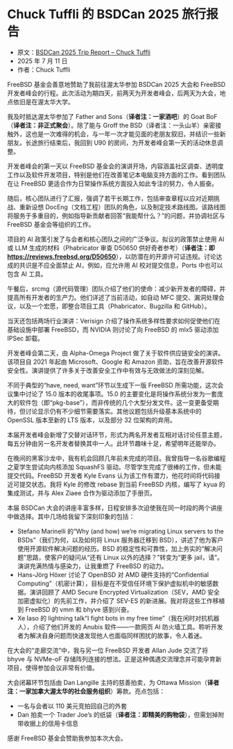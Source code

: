 # Chuck Tuffli 的 BSDCan 2025 旅行报告

- 原文：[BSDCan 2025 Trip Report – Chuck Tuffli](https://freebsdfoundation.org/blog/bsdcan-2025-trip-report-chuck-tuffli/)
- 2025 年 7 月 11 日
- 作者：Chuck Tuffli

FreeBSD 基金会善意地赞助了我前往渥太华参加 BSDCan 2025 大会和 FreeBSD 开发者峰会的行程。此次活动为期四天，前两天为开发者峰会，后两天为大会，地点依旧是在渥太华大学。

我及时抵达渥太华参加了 Father and Sons（**译者注：一家酒吧**）的 Goat BoF（**译者注：非正式聚会**）。除了能与 Groff the BSD（译者注：一头山羊）亲密接触外，这也是一次难得的机会，与一年一次才能见面的老朋友叙旧，并结识一些新朋友。长途旅行结束后，我回到 U90 的房间，为开发者峰会第一天的活动休息调整。

开发者峰会的第一天以 FreeBSD 基金会的演讲开场，内容涵盖社区调查、透明度工作以及软件开发项目，特别是他们在改善笔记本电脑支持方面的工作。看到团队在让 FreeBSD 更适合作为日常操作系统方面投入如此专注的努力，令人振奋。

随后，核心团队进行了汇报，强调了若干长期工作，包括审查章程以应对近期挑战、重新设想 DocEng（文档工程）团队的角色，以及制定技术路线图。该路线图将服务于多重目的，例如指导新贡献者回答“我能帮什么？”的问题，并协调社区与 FreeBSD 基金会等组织的工作。

项目的 AI 政策引发了与会者和核心团队之间的广泛争议。拟议的政策禁止使用 AI 或 LLM 生成的材料（Phabricator 审查 D50650 供好奇者参考）（**译者注：即 <https://reviews.freebsd.org/D50650>**），以防潜在的开源许可证违规。讨论达成的共识是不应全面禁止 AI，例如，应允许用 AI 校对提交信息，Ports 中也可以包含 AI 工具。

午餐后，srcmg（源代码管理）团队介绍了他们的使命：减少新开发者的障碍，并提高所有开发者的生产力。他们详述了当前活动，如自动 MFC 提交、漏洞处理会议，以及一个宏愿，即整合项目工具（Phabricator、Bugzilla 和 GitHub）。

当天还包括两场行业演讲：Verisign 介绍了操作系统多样性要求如何促使他们在基础设施中部署 FreeBSD，而 NVIDIA 则讨论了向 FreeBSD 的 mlx5 驱动添加 IPSec 卸载。

开发者峰会第二天，由 Alpha-Omega Project 做了关于软件供应链安全的演讲。该项目自 2021 年起由 Microsoft、Google 和 Amazon 资助，旨在改善开源软件安全性。演讲提供了许多关于改善安全工作中有效与无效做法的深刻见解。

不同于典型的“have, need, want”环节以生成下一版 FreeBSD 所需功能，这次会议集中讨论了 15.0 版本的收尾事项。15.0 的主要变化是将操作系统分发为一套庞大的软件包（即“pkg-base”），而非传统的几个大型分发文件。这一变更备受期待，但讨论显示仍有不少细节需要落实。其他议题包括升级基本系统中的 OpenSSL 版本至新的 LTS 版本，以及部分 32 位架构的弃用。

本届开发者峰会新增了交替对话环节，形式为两名开发者互相对话讨论任意主题，每五分钟由另一名开发者替换其中一人。此环节趣味十足，希望明年还能举办。

在晚间的黑客沙龙中，我有机会回顾几年前未完成的项目。我曾指导一名谷歌编程之夏学生尝试向内核添加 SquashFS 驱动。尽管学生完成了很棒的工作，但未能提交代码。FreeBSD 开发者 Kyle Evans 认为该工作有潜力，他花时间将代码接近可提交状态。我将 Kyle 的修改 rebase 到当前 FreeBSD 内核，编写了 kyua 的集成测试，并与 Alex Ziaee 合作为驱动添加了手册页。

本届 BSDCan 大会的讲座丰富多样，日程安排多次迫使我在同一时段的两个讲座中做选择。其中几场给我留下深刻印象的包括：

- Stefano Marinelli 的“Why (and how) we’re migrating Linux servers to the BSDs”（我们为何，以及如何将 Linux 服务器迁移到 BSD），讲述了他为客户使用开源软件解决问题的经历。BSD 的稳定性和可靠性，加上务实的“解决问题”思路，使客户的疑问从“还有 Linux 以外的选择？”转变为“更多 jail，请”。演讲充满热情与感染力，让我重燃了 FreeBSD 的动力。
- Hans-Jörg Höxer 讨论了 OpenBSD 对 AMD 硬件支持的“Confidential Computing”（机密计算），目标是在不受信任环境下保护虚拟机中的敏感数据。演讲回顾了 AMD Secure Encrypted Virtualization（SEV，AMD 安全加密虚拟化）的先前工作，并介绍了 SEV-ES 的新进展。我对将这些工作移植到 FreeBSD 的 vmm 和 bhyve 感到兴奋。
- Xe Iaso 的 lightning talk“I fight bots in my free time”（我在闲时对抗机器人），介绍了他们开发的 Anubis 软件——一款网页 AI 防火墙工具。聆听开发者为解决自身问题而快速发现他人也面临同样困扰的故事，令人着迷。

在大会的“走廊交流”中，我与另一位 FreeBSD 开发者 Allan Jude 交流了将 bhyve 与 NVMe-oF 存储阵列连接的想法。正是这种偶遇交流理念并可能孕育新项目，使得参加会议非常有价值。

大会闭幕环节包括由 Dan Langille 主持的慈善拍卖，为 Ottawa Mission（**译者注：一家加拿大渥太华的社会服务组织**）筹款。亮点包括：

- 一名与会者以 110 美元竞拍回自己的外套
- Dan 拍卖一个 Trader Joe’s 的纸袋（**译者注：即精美的购物袋**），但需划掉附带收据上的信用卡信息

感谢 FreeBSD 基金会赞助我参加本次大会。
